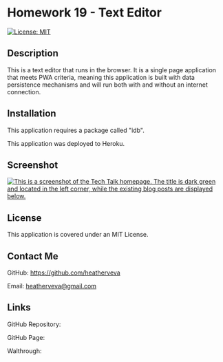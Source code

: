 # Homework 19 - Text Editor

[![License: MIT](https://img.shields.io/badge/License-MIT-yellow.svg)](https://opensource.org/licenses/MIT)

## Description

This is a text editor that runs in the browser. It is a single page application that meets PWA criteria, meaning this application is built with data persistence mechanisms and will run both with and without an internet connection.

## Installation

This application requires a package called "idb".

This application was deployed to Heroku.

## Screenshot

[![This is a screenshot of the Tech Talk homepage. The title is dark green and located in the left corner, while the existing blog posts are displayed below.](./public/images/techtalk.png)](./public/images/techtalk.png)

## License

This application is covered under an MIT License.

## Contact Me

GitHub: https://github.com/heatherveva

Email: heatherveva@gmail.com

## Links

GitHub Repository:

GitHub Page:

Walthrough:

